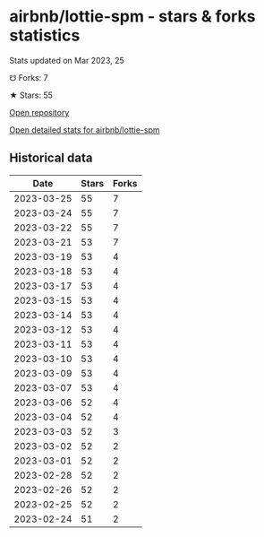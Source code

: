 # airbnb/lottie-spm - stars & forks statistics

Stats updated on Mar 2023, 25

☋ Forks: 7

★ Stars: 55

[Open repository](https://github.com/airbnb/lottie-spm)

[Open detailed stats for airbnb/lottie-spm](https://reviewgithub.com/rep/airbnb/lottie-spm)

## Historical data
| Date | Stars | Forks |
|------|-------|-------|
| 2023-03-25 | 55 | 7 | 
| 2023-03-24 | 55 | 7 | 
| 2023-03-22 | 55 | 7 | 
| 2023-03-21 | 53 | 7 | 
| 2023-03-19 | 53 | 4 | 
| 2023-03-18 | 53 | 4 | 
| 2023-03-17 | 53 | 4 | 
| 2023-03-15 | 53 | 4 | 
| 2023-03-14 | 53 | 4 | 
| 2023-03-12 | 53 | 4 | 
| 2023-03-11 | 53 | 4 | 
| 2023-03-10 | 53 | 4 | 
| 2023-03-09 | 53 | 4 | 
| 2023-03-07 | 53 | 4 | 
| 2023-03-06 | 52 | 4 | 
| 2023-03-04 | 52 | 4 | 
| 2023-03-03 | 52 | 3 | 
| 2023-03-02 | 52 | 2 | 
| 2023-03-01 | 52 | 2 | 
| 2023-02-28 | 52 | 2 | 
| 2023-02-26 | 52 | 2 | 
| 2023-02-25 | 52 | 2 | 
| 2023-02-24 | 51 | 2 | 

